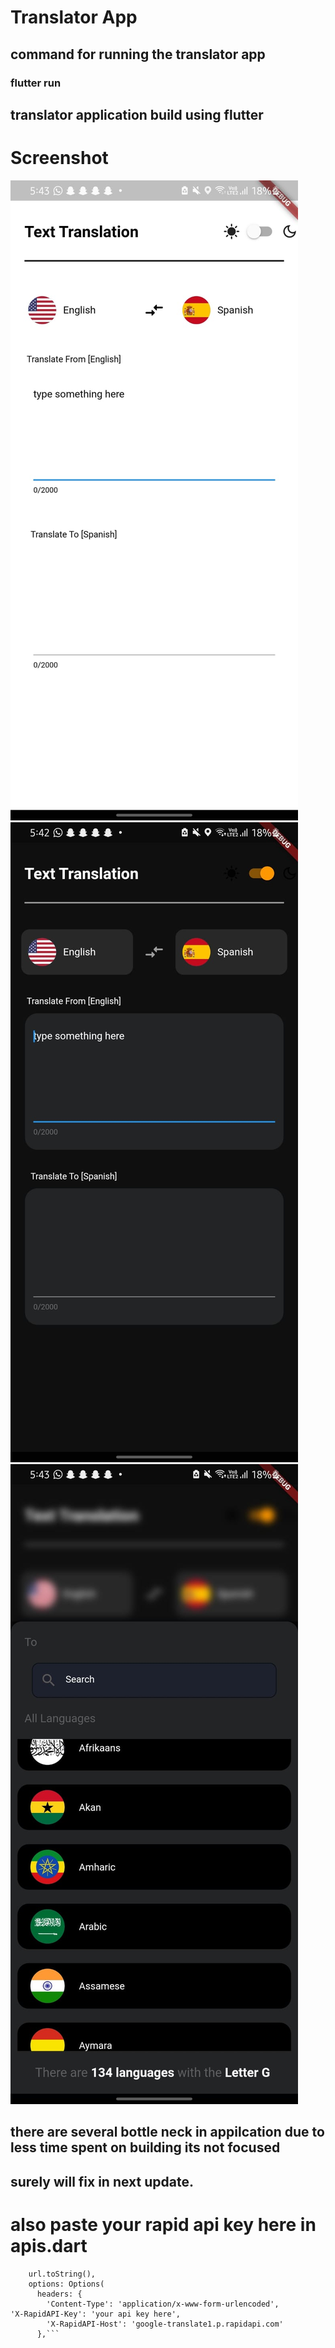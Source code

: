 # Translator App
## command for running the translator app
### flutter run 
## translator application build using flutter 

# Screenshot
![Image Alt Text](./1st.jpg)              ![Image Alt Text](./2nd.jpg)         ![Image Alt Text](./3rd.jpg)


## there are several bottle neck in appilcation due to less time spent on building its not focused 
## surely will fix in next update. 

# also paste your rapid api key here in apis.dart 


```final response = await dio.post(
    url.toString(),
    options: Options(
      headers: {
        'Content-Type': 'application/x-www-form-urlencoded',
'X-RapidAPI-Key': 'your api key here',
        'X-RapidAPI-Host': 'google-translate1.p.rapidapi.com'
      },```
